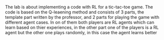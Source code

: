 The lab is about implementing a code with RL for a tic-tac-toe game. The code is based on the Q-leaening method and consists of 3 parts, the template part written by the professor, and 2 parts for playing the game with different agent cases. In on of them both players are RL agents which can learn based on thier experiences, in the other part one of the players is a RL agent but the other one plays randomly, in this case the agent learns better
